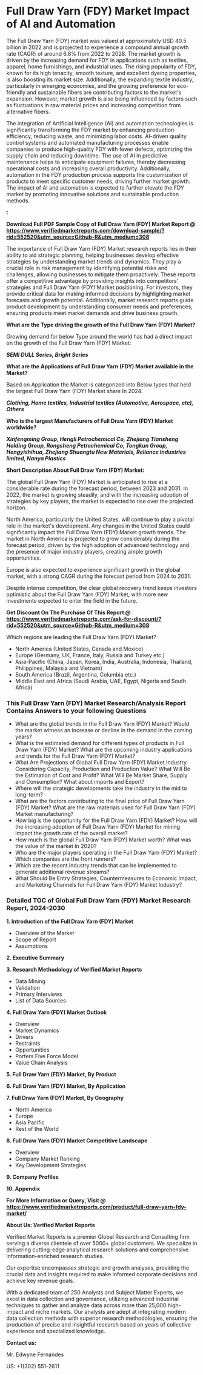 <meta name="title" content="Global Full Draw Yarn (FDY) Market Impact of AI and Automation"><meta name="description" content="The Full Draw Yarn (FDY) market was valued at approximately USD 40.5 billion in 2022 and is projected to experience a compound annual growth rate (CAGR) of around 6.8%"><meta name="title" content="Full Draw Yarn (FDY) Market Size, Share, Scope, Trends, Growth, Opportunities, Analysis, Forecast"><h1>Full Draw Yarn (FDY) Market Impact of AI and Automation</h1><p>The Full Draw Yarn (FDY) market was valued at approximately USD 40.5 billion in 2022 and is projected to experience a compound annual growth rate (CAGR) of around 6.8% from 2022 to 2028. The market growth is driven by the increasing demand for FDY in applications such as textiles, apparel, home furnishings, and industrial uses. The rising popularity of FDY, known for its high tenacity, smooth texture, and excellent dyeing properties, is also boosting its market size. Additionally, the expanding textile industry, particularly in emerging economies, and the growing preference for eco-friendly and sustainable fibers are contributing factors to the market's expansion. However, market growth is also being influenced by factors such as fluctuations in raw material prices and increasing competition from alternative fibers.</p><p>The integration of Artificial Intelligence (AI) and automation technologies is significantly transforming the FDY market by enhancing production efficiency, reducing waste, and minimizing labor costs. AI-driven quality control systems and automated manufacturing processes enable companies to produce high-quality FDY with fewer defects, optimizing the supply chain and reducing downtime. The use of AI in predictive maintenance helps to anticipate equipment failures, thereby decreasing operational costs and increasing overall productivity. Additionally, automation in the FDY production process supports the customization of products to meet specific customer needs, driving further market growth. The impact of AI and automation is expected to further elevate the FDY market by promoting innovative solutions and sustainable production methods.</p>t</p><p id="" class=""><strong>Download Full PDF Sample Copy of Full Draw Yarn (FDY) Market Report @ <a href="https://www.verifiedmarketreports.com/download-sample/?rid=552520&utm_source=Github-R&utm_medium=308" target="_blank">https://www.verifiedmarketreports.com/download-sample/?rid=552520&utm_source=Github-R&utm_medium=308</a></strong></p><p>The importance of&nbsp;Full Draw Yarn (FDY) Market research reports lies in their ability to aid strategic planning, helping businesses develop effective strategies by understanding market trends and dynamics. They play a crucial role in risk management by identifying potential risks and challenges, allowing businesses to mitigate them proactively. These reports offer a competitive advantage by providing insights into competitors' strategies and Full Draw Yarn (FDY) Market positioning. For investors, they provide critical data for making informed decisions by highlighting market forecasts and growth potential. Additionally, market research reports guide product development by understanding consumer needs and preferences, ensuring products meet market demands and drive business growth.</p><p><strong>What are the&nbsp;Type driving the growth of the Full Draw Yarn (FDY) Market?</strong></p><p id="" class="">Growing demand for below Type around the world has had a direct impact on the growth of the Full Draw Yarn (FDY) Market:</p><em><strong>SEMI DULL Series, Bright Series</strong></em></p><strong>What are the&nbsp;Applications&nbsp;of Full Draw Yarn (FDY) Market available in the Market?</strong></p><p id="" class="">Based on Application the Market is categorized into Below types that held the largest Full Draw Yarn (FDY) Market share In 2024.</p><em><strong>Clothing, Home textiles, Industrial textiles (Automotive, Aerospace, etc), Others</strong></em></p><strong>Who is the largest Manufacturers of Full Draw Yarn (FDY) Market worldwide?</strong></p><p><em><strong>Xinfengming Group, Hengli Petrochemical Co, Zhejiang Tiansheng Holding Group, Rongsheng Petrochemical Co, Tongkun Group, Hengyishihua, Zhejiang Shuangtu New Materials, Reliance Industries limited, Nanya Plastics</strong></em></p><p id="" class=""><strong>Short Description About Full Draw Yarn (FDY) Market:</strong></p><p>The global Full Draw Yarn (FDY) Market is anticipated to rise at a considerable rate during the forecast period, between 2023 and 2031. In 2022, the market is growing steadily, and with the increasing adoption of strategies by key players, the market is expected to rise over the projected horizon.</p><p>North America, particularly the United States, will continue to play a pivotal role in the market's development. Any changes in the United States could significantly impact the Full Draw Yarn (FDY) Market growth trends. The market in North America is projected to grow considerably during the forecast period, driven by the high adoption of advanced technology and the presence of major industry players, creating ample growth opportunities.</p><p>Europe is also expected to experience significant growth in the global market, with a strong CAGR during the forecast period from 2024 to 2031.</p><p>Despite intense competition, the clear global recovery trend keeps investors optimistic about the Full Draw Yarn (FDY) Market, with more new investments expected to enter the field in the future.</p><p id="" class=""><strong>Get Discount On The Purchase Of This Report @ <a href="https://www.verifiedmarketreports.com/ask-for-discount/?rid=552520&utm_source=Github-R&utm_medium=308" target="_blank">https://www.verifiedmarketreports.com/ask-for-discount/?rid=552520&utm_source=Github-R&utm_medium=308</a></strong></p>Which regions are leading the Full Draw Yarn (FDY) Market?</p><ul><li>North America (United States, Canada and Mexico)</li><li>Europe (Germany, UK, France, Italy, Russia and Turkey etc.)</li><li>Asia-Pacific (China, Japan, Korea, India, Australia, Indonesia, Thailand, Philippines, Malaysia and Vietnam)</li><li>South America (Brazil, Argentina, Columbia etc.)</li><li>Middle East and Africa (Saudi Arabia, UAE, Egypt, Nigeria and South Africa)</li></ul><h3 id="" class="">This Full Draw Yarn (FDY) Market Research/Analysis Report Contains Answers to your following Questions</h3><ul><li>What are the global trends in the Full Draw Yarn (FDY) Market? Would the market witness an increase or decline in the demand in the coming years?</li><li>What is the estimated demand for different types of products in Full Draw Yarn (FDY) Market? What are the upcoming industry applications and trends for the Full Draw Yarn (FDY) Market?</li><li>What Are Projections of Global Full Draw Yarn (FDY) Market Industry Considering Capacity, Production and Production Value? What Will Be the Estimation of Cost and Profit? What Will Be Market Share, Supply and Consumption? What about imports and Export?</li><li>Where will the strategic developments take the industry in the mid to long-term?</li><li>What are the factors contributing to the final price of Full Draw Yarn (FDY) Market? What are the raw materials used for Full Draw Yarn (FDY) Market manufacturing?</li><li>How big is the opportunity for the Full Draw Yarn (FDY) Market? How will the increasing adoption of Full Draw Yarn (FDY) Market for mining impact the growth rate of the overall market?</li><li>How much is the global Full Draw Yarn (FDY) Market worth? What was the value of the market In 2020?</li><li>Who are the major players operating in the Full Draw Yarn (FDY) Market? Which companies are the front runners?</li><li>Which are the recent industry trends that can be implemented to generate additional revenue streams?</li><li>What Should Be Entry Strategies, Countermeasures to Economic Impact, and Marketing Channels for Full Draw Yarn (FDY) Market Industry?</li></ul><h3 id="" class="">Detailed TOC of Global Full Draw Yarn (FDY) Market Research Report, 2024-2030</h3><p id="" class=""><strong>1. Introduction of the Full Draw Yarn (FDY) Market</strong></p><ul><li>Overview of the Market</li><li>Scope of Report</li><li>Assumptions</li></ul><p id="" class=""><strong>2. Executive Summary</strong></p><p id="" class=""><strong>3. Research Methodology of Verified Market Reports</strong></p><ul><li>Data Mining</li><li>Validation</li><li>Primary Interviews</li><li>List of Data Sources</li></ul><p id="" class=""><strong>4. Full Draw Yarn (FDY) Market Outlook</strong></p><ul><li>Overview</li><li>Market Dynamics</li><li>Drivers</li><li>Restraints</li><li>Opportunities</li><li>Porters Five Force Model</li><li>Value Chain Analysis</li></ul><p id="" class=""><strong>5. Full Draw Yarn (FDY) Market, By Product</strong></p><p id="" class=""><strong>6. Full Draw Yarn (FDY) Market, By Application</strong></p><p id="" class=""><strong>7. Full Draw Yarn (FDY) Market, By Geography</strong></p><ul><li>North America</li><li>Europe</li><li>Asia Pacific</li><li>Rest of the World</li></ul><p id="" class=""><strong>8. Full Draw Yarn (FDY) Market Competitive Landscape</strong></p><ul><li>Overview</li><li>Company Market Ranking</li><li>Key Development Strategies</li></ul><p id="" class=""><strong>9. Company Profiles</strong></p><p id="" class=""><strong>10. Appendix</strong></p><p id="" class=""><strong>For More Information or Query, Visit @ <a href="https://www.verifiedmarketreports.com/product/full-draw-yarn-fdy-market/" target="_blank">https://www.verifiedmarketreports.com/product/full-draw-yarn-fdy-market/</a></strong></p><p id="" class=""><strong>About Us: Verified Market Reports</strong></p><p id="" class="">Verified Market Reports is a premier Global Research and Consulting firm serving a diverse clientele of over 5000+ global customers. We specialize in delivering cutting-edge analytical research solutions and comprehensive information-enriched research studies.</p><p id="" class="">Our expertise encompasses strategic and growth analyses, providing the crucial data and insights required to make informed corporate decisions and achieve key revenue goals.</p><p id="" class="">With a dedicated team of 250 Analysts and Subject Matter Experts, we excel in data collection and governance, utilizing advanced industrial techniques to gather and analyze data across more than 25,000 high-impact and niche markets. Our analysts are adept at integrating modern data collection methods with superior research methodologies, ensuring the production of precise and insightful research based on years of collective experience and specialized knowledge.</p><p id="" class=""><strong>Contact us:</strong></p><p id="" class="">Mr. Edwyne Fernandes</p><p id="" class="">US: +1(302) 551-2611</p>